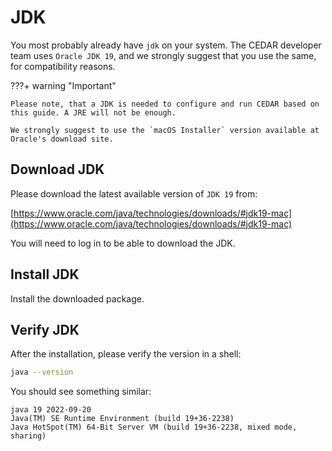 # JDK

You most probably already have `jdk` on your system.
The CEDAR developer team uses `Oracle JDK 19`, and we strongly suggest that you use the same, for compatibility reasons.

???+ warning "Important"
    
    Please note, that a JDK is needed to configure and run CEDAR based on this guide. A JRE will not be enough.
    
    We strongly suggest to use the `macOS Installer` version available at Oracle's download site.

## Download JDK

Please download the latest available version of `JDK 19` from:

[https://www.oracle.com/java/technologies/downloads/#jdk19-mac](https://www.oracle.com/java/technologies/downloads/#jdk19-mac)

You will need to log in to be able to download the JDK.

## Install JDK

Install the downloaded package.

## Verify JDK

After the installation, please verify the version in a shell: 
```sh
java --version
```

You should see something similar:
```
java 19 2022-09-20
Java(TM) SE Runtime Environment (build 19+36-2238)
Java HotSpot(TM) 64-Bit Server VM (build 19+36-2238, mixed mode, sharing)
```
